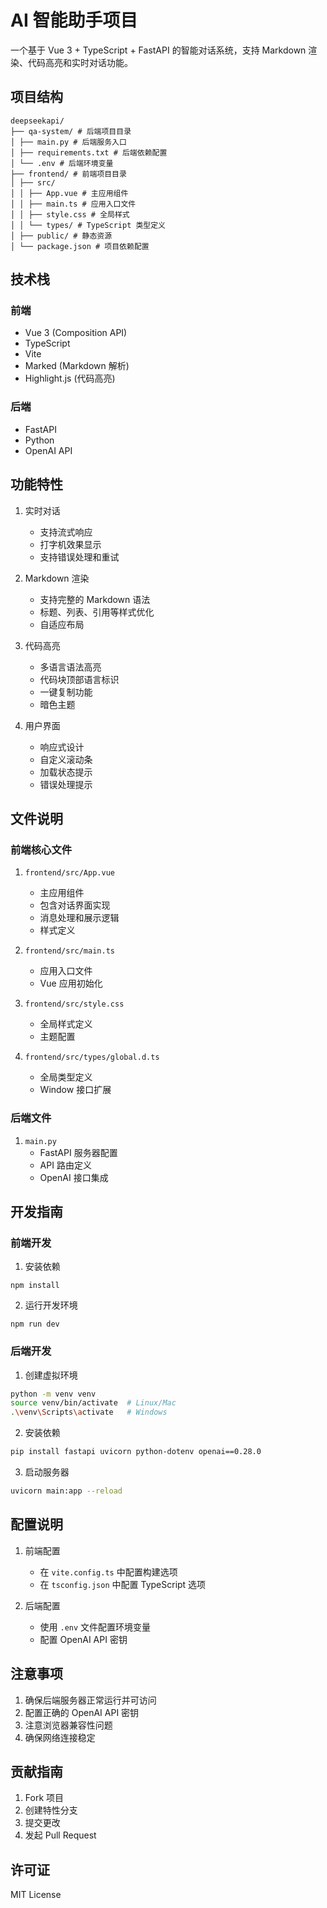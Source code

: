 # AI 智能助手项目

一个基于 Vue 3 + TypeScript + FastAPI 的智能对话系统，支持 Markdown 渲染、代码高亮和实时对话功能。

## 项目结构 

```
deepseekapi/
├── qa-system/ # 后端项目目录
│ ├── main.py # 后端服务入口
│ ├── requirements.txt # 后端依赖配置
│ └── .env # 后端环境变量
├── frontend/ # 前端项目目录
│ ├── src/
│ │ ├── App.vue # 主应用组件
│ │ ├── main.ts # 应用入口文件
│ │ ├── style.css # 全局样式
│ │ └── types/ # TypeScript 类型定义
│ ├── public/ # 静态资源
│ └── package.json # 项目依赖配置
```

## 技术栈

### 前端
- Vue 3 (Composition API)
- TypeScript
- Vite
- Marked (Markdown 解析)
- Highlight.js (代码高亮)

### 后端
- FastAPI
- Python
- OpenAI API

## 功能特性

1. 实时对话
   - 支持流式响应
   - 打字机效果显示
   - 支持错误处理和重试

2. Markdown 渲染
   - 支持完整的 Markdown 语法
   - 标题、列表、引用等样式优化
   - 自适应布局

3. 代码高亮
   - 多语言语法高亮
   - 代码块顶部语言标识
   - 一键复制功能
   - 暗色主题

4. 用户界面
   - 响应式设计
   - 自定义滚动条
   - 加载状态提示
   - 错误处理提示

## 文件说明

### 前端核心文件

1. `frontend/src/App.vue`
   - 主应用组件
   - 包含对话界面实现
   - 消息处理和展示逻辑
   - 样式定义

2. `frontend/src/main.ts`
   - 应用入口文件
   - Vue 应用初始化

3. `frontend/src/style.css`
   - 全局样式定义
   - 主题配置

4. `frontend/src/types/global.d.ts`
   - 全局类型定义
   - Window 接口扩展

### 后端文件

1. `main.py`
   - FastAPI 服务器配置
   - API 路由定义
   - OpenAI 接口集成

## 开发指南

### 前端开发

1. 安装依赖 
```
npm install
```

2. 运行开发环境
```
npm run dev
```

### 后端开发

1. 创建虚拟环境
```bash
python -m venv venv
source venv/bin/activate  # Linux/Mac
.\venv\Scripts\activate   # Windows
```

2. 安装依赖
```bash
pip install fastapi uvicorn python-dotenv openai==0.28.0
```

3. 启动服务器
```bash
uvicorn main:app --reload
```

## 配置说明

1. 前端配置
   - 在 `vite.config.ts` 中配置构建选项
   - 在 `tsconfig.json` 中配置 TypeScript 选项

2. 后端配置
   - 使用 `.env` 文件配置环境变量
   - 配置 OpenAI API 密钥

## 注意事项

1. 确保后端服务器正常运行并可访问
2. 配置正确的 OpenAI API 密钥
3. 注意浏览器兼容性问题
4. 确保网络连接稳定

## 贡献指南

1. Fork 项目
2. 创建特性分支
3. 提交更改
4. 发起 Pull Request

## 许可证

MIT License


